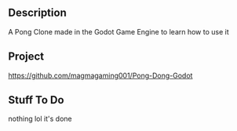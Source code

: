 ## Description
A Pong Clone made in the Godot Game Engine to learn how to use it 

## Project
https://github.com/magmagaming001/Pong-Dong-Godot

## Stuff To Do
nothing lol it's done